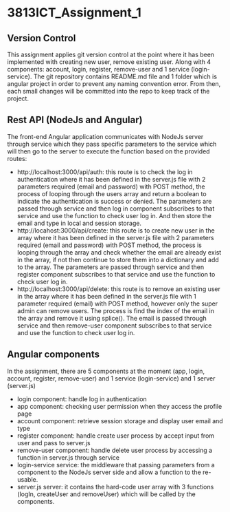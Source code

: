 # 3813ICT_Assignment_1

## Version Control
This assignment applies git version control at the point where it has been implemented with creating new user, remove existing user. 
Along with 4 components: account, login, register, remove-user and 1 service (login-service).
The git repository contains README.md file and 1 folder which is angular project in order to prevent any naming convention error.
From then, each small changes will be committed into the repo to keep track of the project.

## Rest API (NodeJs and Angular)
The front-end Angular application communicates with NodeJs server through service which they pass specific parameters to the service which will then go to the server to execute the function based on the provided routes:
+ http://localhost:3000/api/auth: this route is to check the log in authentication where it has been defined in the server.js file with 2 parameters required (email and password) with POST method, the process of looping through the users array and return a boolean to indicate the authentication is success or denied. The parameters are passed through service and then log in component subscribes to that service and use the function to check user log in. And then store the email and type in local and session storage.
+ http://locahost:3000/api/create: this route is to create new user in the array where it has been defined in the server.js file with 2 parameters required (email and password) with POST method, the process is looping through the array and check whether the email are already exist in the array, if not then continue to store them into a dictionary and add to the array. The parameters are passed through service and then register component subscribes to that service and use the function to check user log in.
+ http://localhost:3000/api/delete: this route is to remove an existing user in the array where it has been defined in the server.js file with 1 parameter required (email) with POST method, however only the super admin can remove users. The process is find the index of the email in the array and remove it using splice(). The email is passed through service and then remove-user component subscribes to that service and use the function to check user log in.

## Angular components
In the assignment, there are 5 components at the moment (app, login, account, register, remove-user) and 1 service (login-service) and 1 server (server.js)
+ login component: handle log in authentication 
+ app component: checking user permission when they access the profile page
+ account component: retrieve session storage and display user email and type
+ register component: handle create user process by accept input from user and pass to server.js
+ remove-user component: handle delete user process by accessing a function in server.js through service
+ login-service service: the middleware that passing parameters from a component to the NodeJs server side and allow a function to the re-usable.
+ server.js server: it contains the hard-code user array with 3 functions (logIn, createUser and removeUser) which will be called by the components.
